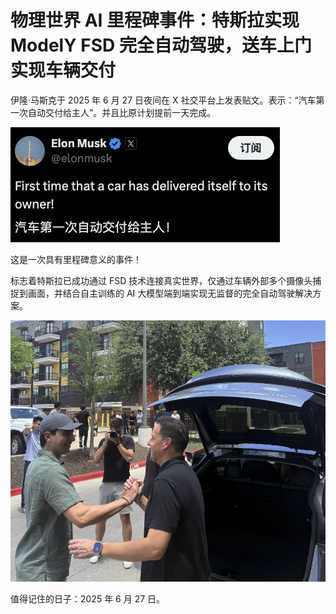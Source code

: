 # 物理世界 AI 里程碑事件：特斯拉实现 ModelY FSD 完全自动驾驶，送车上门实现车辆交付

伊隆·马斯克于 2025 年 6 月 27 日夜间在 X 社交平台上发表贴文。表示：“汽车第一次自动交付给主人”。并且比原计划提前一天完成。

![](assets/2025-06-28-16-10-21.png)

这是一次具有里程碑意义的事件！

标志着特斯拉已成功通过 FSD 技术连接真实世界，仅通过车辆外部多个摄像头捕捉到画面，并结合自主训练的 AI 大模型端到端实现无监督的完全自动驾驶解决方案。

![](assets/2025-06-28-16-14-14.png)

值得记住的日子：2025 年 6 月 27 日。

